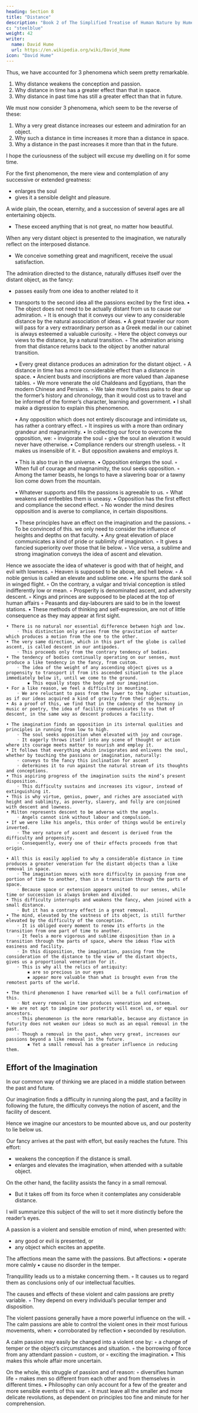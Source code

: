 ```yaml
---
heading: Section 8
title: "Distance"
description: "Book 2 of The Simplified Treatise of Human Nature by Hume"
c: "steelblue"
weight: 42
writer:
  name: David Hume
  url: https://en.wikipedia.org/wiki/David_Hume
icon: "David Hume"
---
```




Thus, we have accounted for 3 phenomena which seem pretty remarkable.

1. Why distance weakens the conception and passion.
2. Why distance in time has a greater effect than that in space.
3. Why distance in past time has still a greater effect than that in future.

We must now consider 3 phenomena, which seem to be the reverse of these:

1. Why a very great distance increases our esteem and admiration for an object.
2. Why such a distance in time increases it more than a distance in space.
3. Why a distance in the past increases it more than that in the future.

I hope the curiousness of the subject will excuse my dwelling on it for some time.

For the first phenomenon, the mere view and contemplation of any successive or extended greatness:
- enlarges the soul
- gives it a sensible delight and pleasure.

A wide plain, the ocean, eternity, and a succession of several ages are all entertaining objects.
- These exceed anything that is not great, no matter how beautiful.

When any very distant object is presented to the imagination, we naturally reflect on the interposed distance.
- We conceive something great and magnificent, receive the usual satisfaction.

The admiration directed to the distance, naturally diffuses itself over the distant object, as the fancy:
- passes easily from one idea to another related to it
- transports to the second idea all the passions excited by the first idea.
    • The object does not need to be actually distant from us to cause our admiration.
        ◦ It is enough that it conveys our view to any considerable distance by the natural association of ideas.
    • A great traveler our room will pass for a very extraordinary person as a Greek medal in our cabinet is always esteemed a valuable curiosity.
        ◦ Here the object conveys our views to the distance, by a natural transition.
        ◦ The admiration arising from that distance returns back to the object by another natural transition.

    • Every great distance produces an admiration for the distant object.
        ◦ A distance in time has a more considerable effect than a distance in space.
    • Ancient busts and inscriptions are more valued than Japanese tables.
        ◦ We more venerate the old Chaldeans and Egyptians, than the modern Chinese and Persians.
        ◦ We take more fruitless pains to dear up the former’s history and chronology, than it would cost us to travel and be informed of the former’s character, learning and government.
    • I shall make a digression to explain this phenomenon.

    • Any opposition which does not entirely discourage and intimidate us, has rather a contrary effect.
        ◦ It inspires us with a more than ordinary grandeur and magnanimity.
    • In collecting our force to overcome the opposition, we:
        ◦ invigorate the soul
        ◦ give the soul an elevation it would never have otherwise.
    • Compliance renders our strength useless.
        ◦ It makes us insensible of it.
        ◦ But opposition awakens and employs it.

    • This is also true in the universe.
    • Opposition enlarges the soul.
        ◦ When full of courage and magnanimity, the soul seeks opposition.
        ◦ Among the tamer beasts, he longs to have a slavering boar or a tawny lion come down from the mountain.

    • Whatever supports and fills the passions is agreeable to us.
        ◦ What weakens and enfeebles them is uneasy.
    • Opposition has the first effect and compliance the second effect.
        ◦ No wonder the mind desires opposition and is averse to compliance, in certain dispositions.

    • These principles have an effect on the imagination and the passions.
        ◦ To be convinced of this. we only need to consider the influence of heights and depths on that faculty.
    • Any great elevation of place communicates a kind of pride or sublimity of imagination.
        ◦ It gives a fancied superiority over those that lie below.
        ◦ Vice versa, a sublime and strong imagination conveys the idea of ascent and elevation.

 Hence we associate the idea of whatever is good with that of height, and evil with lowness.
        ◦ Heaven is supposed to be above, and hell below.
        ◦ A noble genius is called an elevate and sublime one.
            ▪ He spurns the dank soil in winged flight.
        ◦ On the contrary, a vulgar and trivial conception is stiled indifferently low or mean.
        ◦ Prosperity is denominated ascent, and adversity descent.
        ◦ Kings and princes are supposed to be placed at the top of human affairs
        ◦ Peasants and day-labourers are said to be in the lowest stations.
    • These methods of thinking and self-expression, are not of little consequence as they may appear at first sight.

    • There is no natural nor essential difference between high and low.
        ◦ This distinction only arises from the gravitation of matter which produces a motion from the one to the other.
    • The very same direction, which in this part of the globe is called ascent, is called descent in our antipodes.
        ◦ This proceeds only from the contrary tendency of bodies.
    • The tendency of bodies continually operating on our senses, must produce a like tendency in the fancy, from custom.
        ◦ The idea of the weight of any ascending object gives us a propensity to transport it from its ascended situation to the place immediately below it, until we come to the ground.
            ▪ This equally stops the body and our imagination.
    • For a like reason, we feel a difficulty in mounting.
        ◦ We are reluctant to pass from the lower to the higher situation, as if our ideas acquired a kind of gravity from their objects.
    • As a proof of this, we find that in the cadency of the harmony in music or poetry, the idea of facility communicates to us that of descent, in the same way as descent produces a facility.

    • The imagination finds an opposition in its internal qualities and principles in running from low to high.
        ◦ The soul seeks opposition when elevated with joy and courage.
        ◦ It eagerly throws itself into any scene of thought or action where its courage meets matter to nourish and employ it.
    • It follows that everything which invigorates and enlivens the soul, whether by touching the passions or imagination, naturally:
        ◦ conveys to the fancy this inclination for ascent
        ◦ determines it to run against the natural stream of its thoughts and conceptions.
    • This aspiring progress of the imagination suits the mind’s present disposition.
        ◦ This difficulty sustains and increases its vigour, instead of extinguishing it.
    • This is why virtue, genius, power, and riches are associated with height and sublimity, as poverty, slavery, and folly are conjoined with descent and lowness.
    • Milton represents descent to be adverse with the angels.
        ◦ Angels cannot sink without labour and compulsion.
    • If we were like his angels, this order of things would be entirely inverted.
        ◦ The very nature of ascent and descent is derived from the difficulty and propensity.
        ◦ Consequently, every one of their effects proceeds from that origin.

    • All this is easily applied to why a considerable distance in time produces a greater veneration for the distant objects than a like removal in space.
        ◦ The imagination moves with more difficulty in passing from one portion of time to another, than in a transition through the parts of space.
        ◦ Because space or extension appears united to our senses, while time or succession is always broken and divided.
    • This difficulty interrupts and weakens the fancy, when joined with a small distance.
        ◦ But it has a contrary effect in a great removal.
    • The mind, elevated by the vastness of its object, is still further elevated by the difficulty of the conception.
        ◦ It is obliged every moment to renew its efforts in the transition from one part of time to another.
        ◦ It feels a more vigorous and sublime disposition than in a transition through the parts of space, where the ideas flow with easiness and facility.
        ◦ In this disposition, the imagination, passing from the consideration of the distance to the view of the distant objects, gives us a proportional veneration for it.
        ◦ This is why all the relics of antiquity:
            ▪ are so precious in our eyes
            ▪ appear more valuable than what is brought even from the remotest parts of the world.

    • The third phenomenon I have remarked will be a full confirmation of this.
        ◦ Not every removal in time produces veneration and esteem.
    • We are not apt to imagine our posterity will excel us, or equal our ancestors.
        ◦ This phenomenon is the more remarkable, because any distance in futurity does not weaken our ideas so much as an equal removal in the past.
        ◦ Though a removal in the past, when very great, increases our passions beyond a like removal in the future.
            ▪ Yet a small removal has a greater influence in reducing them.

## Effort of the Imagination

In our common way of thinking we are placed in a middle station between the past and future.

Our imagination finds a difficulty in running along the past, and a facility in following the future, the difficulty conveys the notion of ascent, and the facility of descent.

Hence we imagine our ancestors to be mounted above us, and our posterity to lie below us.

Our fancy arrives at the past with effort, but easily reaches the future. This effort:
- weakens the conception if the distance is small.
- enlarges and elevates the imagination, when attended with a suitable object.

On the other hand, the facility assists the fancy in a small removal.
- But it takes off from its force when it contemplates any considerable distance.

I will summarize this subject of the will to set it more distinctly before the reader’s eyes.

A passion is a violent and sensible emotion of mind, when presented with:
- any good or evil is presented, or
- any object which excites an appetite.

The affections mean the same with the passions. But affections:
            ▪ operate more calmly
            ▪ cause no disorder in the temper.
            
Tranquillity leads us to a mistake concerning them.
        ◦ It causes us to regard them as conclusions only of our intellectual faculties.

The causes and effects of these violent and calm passions are pretty variable.
        ◦ They depend on every individual’s peculiar temper and disposition.

The violent passions generally have a more powerful influence on the will.
        ◦ The calm passions are able to control the violent ones  in their most furious movements, when:
            ▪ corroborated by reflection
            ▪ seconded by resolution.

A calm passion may easily be changed into a violent one by:
        ◦ a change of temper or the object’s circumstances and situation.
        ◦ the borrowing of force from any attendant passion
        ◦ custom, or
        ◦ exciting the imagination.
            ▪ This makes this whole affair more uncertain.

On the whole, this struggle of passion and of reason:
        ◦ diversifies human life
        ◦ makes men so different from each other and from themselves in different times.
    • Philosophy can only account for a few of the greater and more sensible events of this war.
        ◦ It must leave all the smaller and more delicate revolutions, as dependent on principles too fine and minute for her comprehension.


